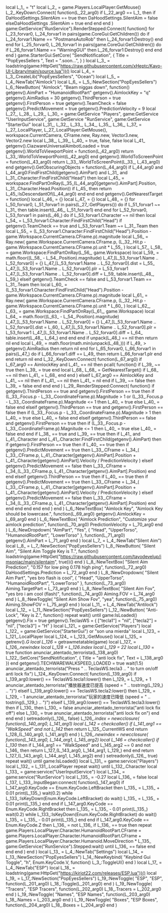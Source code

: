 local L_1_ = "t"
local L_2_ = game.Players.LocalPlayer:GetMouse()
L_2_.KeyDown:Connect(
	function(L_22_arg0)
		if L_22_arg0 == L_1_ then
			if DaHoodSettings.SilentAim == true then
				DaHoodSettings.SilentAim = false
			elseDaHoodSettings
				.SilentAim = true
			end
		end
	end
)
game:GetService("RunService").RenderStepped:Connect(
function()
	for L_23_forvar0, L_24_forvar1 in pairs(game.CoreGui:GetChildren()) do
		if L_24_forvar1.Name == "PostmansAutoRob" then
			L_24_forvar1:Destroy()
		end
	end
	for L_25_forvar0, L_26_forvar1 in pairs(game.CoreGui:GetChildren()) do
		if L_26_forvar1.Name == "WarningGUI" then
			L_26_forvar1:Destroy()
		end
	end
end
)
game.StarterGui:SetCore(
	"SendNotification",
	{
		Title = "PopEyesSellers ",
		Text = ".soon...",
	}
)
local L_3_ = loadstring(game:HttpGet("https://raw.githubusercontent.com/xHeptc/Kavo-UI-Library/main/source.lua"))()
local L_4_ = L_3_.CreateLib("PopEyesSellers", "Ocean")
local L_5_ = L_4_:NewTab("Aimlock")
local L_6_ = L_5_:NewSection("PopEyesSellers")
L_6_:NewButton(
	"Aimlock",
	"Beam niggas down",
	function()
		getgenv().AimPart = "HumanoidRootPart"
		getgenv().AimlockKey = "q"
		getgenv().AimRadius = 30
		getgenv().ThirdPerson = true
		getgenv().FirstPerson = true
		getgenv().TeamCheck = false
		getgenv().PredictMovement = true
		getgenv().PredictionVelocity = 9
		local L_27_, L_28_, L_29_, L_30_ =
			game:GetService "Players",
		game:GetService "UserInputService",
		game:GetService "RunService",
		game:GetService "StarterGui"
		local L_31_, L_32_, L_33_, L_34_, L_35_, L_36_, L_37_ =
			L_27_.LocalPlayer,
		L_27_.LocalPlayer:GetMouse(),
		workspace.CurrentCamera,
		CFrame.new,
		Ray.new,
		Vector3.new,
		Vector2.new
		local L_38_, L_39_, L_40_ = true, false, false
		local L_41_
		getgenv().CiazwareUniversalAimbotLoaded = true
		getgenv().WorldToViewportPoint = function(L_42_arg0)
			return L_33_:WorldToViewportPoint(L_42_arg0)
		end
		getgenv().WorldToScreenPoint = function(L_43_arg0)
			return L_33_.WorldToScreenPoint(L_33_, L_43_arg0)
		end
		getgenv().GetObscuringObjects = function(L_44_arg0)
			if L_44_arg0 and L_44_arg0:FindFirstChild(getgenv().AimPart) and L_31_ and L_31_.Character:FindFirstChild("Head") then
				local L_45_ = workspace:FindPartOnRay(L_35_(L_44_arg0[getgenv().AimPart].Position, L_31_.Character.Head.Position))
				if L_45_ then
					return L_45_:IsDescendantOf(L_44_arg0)
				end
			end
		end
		getgenv().GetNearestTarget = function()
			local L_46_ = {}
			local L_47_ = {}
			local L_48_ = {}
			for L_50_forvar0, L_51_forvar1 in pairs(L_27_:GetPlayers()) do
				if L_51_forvar1 ~= L_31_ then
					table.insert(L_46_, L_51_forvar1)
				end
			end
			for L_52_forvar0, L_53_forvar1 in pairs(L_46_) do
				if L_53_forvar1.Character ~= nil then
					local L_54_ = L_53_forvar1.Character:FindFirstChild("Head")
					if getgenv().TeamCheck == true and L_53_forvar1.Team ~= L_31_.Team then
						local L_55_ =
							(L_53_forvar1.Character:FindFirstChild("Head").Position - game.Workspace.CurrentCamera.CFrame.p).magnitude
						local L_56_ =
							Ray.new(
								game.Workspace.CurrentCamera.CFrame.p,
								(L_32_.Hit.p - game.Workspace.CurrentCamera.CFrame.p).unit * L_55_
							)
						local L_57_, L_58_ = game.Workspace:FindPartOnRay(L_56_, game.Workspace)
						local L_59_ = math.floor((L_58_ - L_54_.Position).magnitude)
						L_47_[L_53_forvar1.Name .. L_52_forvar0] = {}
						L_47_[L_53_forvar1.Name .. L_52_forvar0].dist = L_55_
						L_47_[L_53_forvar1.Name .. L_52_forvar0].plr = L_53_forvar1
						L_47_[L_53_forvar1.Name .. L_52_forvar0].diff = L_59_
						table.insert(L_48_, L_59_)
					elseif getgenv().TeamCheck == false and L_53_forvar1.Team == L_31_.Team then
						local L_60_ =
							(L_53_forvar1.Character:FindFirstChild("Head").Position - game.Workspace.CurrentCamera.CFrame.p).magnitude
						local L_61_ =
							Ray.new(
								game.Workspace.CurrentCamera.CFrame.p,
								(L_32_.Hit.p - game.Workspace.CurrentCamera.CFrame.p).unit * L_60_
							)
						local L_62_, L_63_ = game.Workspace:FindPartOnRay(L_61_, game.Workspace)
						local L_64_ = math.floor((L_63_ - L_54_.Position).magnitude)
						L_47_[L_53_forvar1.Name .. L_52_forvar0] = {}
						L_47_[L_53_forvar1.Name .. L_52_forvar0].dist = L_60_
						L_47_[L_53_forvar1.Name .. L_52_forvar0].plr = L_53_forvar1
						L_47_[L_53_forvar1.Name .. L_52_forvar0].diff = L_64_
						table.insert(L_48_, L_64_)
					end
				end
			end
			if unpack(L_48_) == nil then
				return nil
			end
			local L_49_ = math.floor(math.min(unpack(L_48_)))
			if L_49_ > getgenv().AimRadius then
				return nil
			end
			for L_65_forvar0, L_66_forvar1 in pairs(L_47_) do
				if L_66_forvar1.diff == L_49_ then
					return L_66_forvar1.plr
				end
			end
			return nil
		end
		L_32_.KeyDown:Connect(
			function(L_67_arg0)
				if L_67_arg0 == AimlockKey and L_41_ == nil then
					pcall(
						function()
							if L_39_ ~= true then
								L_39_ = true
							end
							local L_68_
							L_68_ = GetNearestTarget()
							if L_68_ ~= nil then
								L_41_ = L_68_
							end
						end
					)
				elseif L_67_arg0 == AimlockKey and L_41_ ~= nil then
					if L_41_ ~= nil then
						L_41_ = nil
					end
					if L_39_ ~= false then
						L_39_ = false
					end
				end
			end
		)
		L_29_.RenderStepped:Connect(
			function()
				if getgenv().ThirdPerson == true and getgenv().FirstPerson == true then
					if
						(L_33_.Focus.p - L_33_.CoordinateFrame.p).Magnitude > 1 or
						(L_33_.Focus.p - L_33_.CoordinateFrame.p).Magnitude <= 1
					then
						L_40_ = true
					else
						L_40_ = false
					end
				elseif getgenv().ThirdPerson == true and getgenv().FirstPerson == false then
					if (L_33_.Focus.p - L_33_.CoordinateFrame.p).Magnitude > 1 then
						L_40_ = true
					else
						L_40_ = false
					end
				elseif getgenv().ThirdPerson == false and getgenv().FirstPerson == true then
					if (L_33_.Focus.p - L_33_.CoordinateFrame.p).Magnitude <= 1 then
						L_40_ = true
					else
						L_40_ = false
					end
				end
				if L_38_ == true and L_39_ == true then
					if L_41_ and L_41_.Character and L_41_.Character:FindFirstChild(getgenv().AimPart) then
						if getgenv().FirstPerson == true then
							if L_40_ == true then
								if getgenv().PredictMovement == true then
									L_33_.CFrame =
										L_34_(
											L_33_.CFrame.p,
											L_41_.Character[getgenv().AimPart].Position +
											L_41_.Character[getgenv().AimPart].Velocity / PredictionVelocity
										)
								elseif getgenv().PredictMovement == false then
									L_33_.CFrame = L_34_(L_33_.CFrame.p, L_41_.Character[getgenv().AimPart].Position)
								end
							end
						elseif getgenv().ThirdPerson == true then
							if L_40_ == true then
								if getgenv().PredictMovement == true then
									L_33_.CFrame =
										L_34_(
											L_33_.CFrame.p,
											L_41_.Character[getgenv().AimPart].Position +
											L_41_.Character[getgenv().AimPart].Velocity / PredictionVelocity
										)
								elseif getgenv().PredictMovement == false then
									L_33_.CFrame = L_34_(L_33_.CFrame.p, L_41_.Character[getgenv().AimPart].Position)
								end
							end
						end
					end
				end
			end
		)
	end
)
L_6_:NewTextBox(
	"Aimlock Key",
	"Aimlock Key should be lowercase.",
	function(L_69_arg0)
		getgenv().AimlockKey = L_69_arg0
	end
)
L_6_:NewTextBox(
	"Aimlock Prediction",
	"Customize your aimlock prediction",
	function(L_70_arg0)
		PredictionVelocity = L_70_arg0
	end
)
L_6_:NewDropdown(
	"AimPart",
	"Yes",
	{
		"Head",
		"UpperTorso",
		"HumanoidRootPart",
		"LowerTorso"
	},
	function(L_71_arg0)
		getgenv().AimPart = L_71_arg0
	end
)
local L_7_ = L_4_:NewTab("Silent Aim")
local L_8_ = L_7_:NewSection("PopEyesSellers")
L_8_:NewButton(
	"Silent Aim",
	"Silent Aim Toggle Key is T.",
	function()
		loadstring(game:HttpGet("https://raw.githubusercontent.com/tayodevelup/imsoniac/main/silentaim", true))()
	end
)
L_8_:NewTextBox(
	"Silent Aim Prediction",
	"0.157 for low ping 0.178 high ping",
	function(L_72_arg0)
		DaHoodSettings.Prediction = L_72_arg0
	end
)
L_8_:NewDropdown(
	"Silent Aim Part",
	"yes bro flash is cool",
	{
		"Head",
		"UpperTorso",
		"HumanoidRootPart",
		"LowerTorso"
	},
	function(L_73_arg0)
		Aiming.TargetPart = L_73_arg0
	end
)
L_8_:NewTextBox(
	"Silent Aim Fov",
	"yes bro i am cool (flash)",
	function(L_74_arg0)
		Aiming.FOV = L_74_arg0
	end
)
L_8_:NewToggle(
	"Silent Aim Show Fov",
	"yea",
	function(L_75_arg0)
		Aiming.ShowFOV = L_75_arg0
	end
)
local L_11_ = L_4_:NewTab("Antilock")
local L_12_ = L_11_:NewSection("PopEyesSellers")
L_12_:NewButton(
	"Anti-Lock",
	"Key is Z.",
	function()
		repeat
			wait()
		until game:IsLoaded()
		getgenv().Fix = true
		getgenv().TeclasWS = {
			["tecla1"] = "nil",
			["tecla2"] = "nil",
			["tecla3"] = "H"
		}
		local L_121_ = game:GetService("Players")
		local L_122_ = game:GetService("StarterGui") or "son una mierda"
		local L_123_ = L_121_.LocalPlayer
		local L_124_ = L_123_:GetMouse()
		local L_125_ = getrenv()._G
		local L_126_ = getrawmetatable(game)
		local L_127_ = L_126_.__newindex
		local L_128_ = L_126_.__index
		local L_129_ = 22
		local L_130_ = true
		function anunciar_atentado_terrorista(L_138_arg0)
			L_122_:SetCore("SendNotification", {
				Title = "anti lock fix",
				Text = L_138_arg0
			})
		end
		getgenv().TECHWAREWALKSPEED_LOADED = true
		wait(1.5)
		anunciar_atentado_terrorista("Press  " .. TeclasWS.tecla3 .. " to turn on/off anti lock fix")
		L_124_.KeyDown:Connect(
			function(L_139_arg0)
				if L_139_arg0:lower() == TeclasWS.tecla1:lower() then
					L_129_ = L_129_ + 1
					anunciar_atentado_terrorista("播放器速度已提高 (speed = " .. tostring(L_129_) .. ")")
				elseif L_139_arg0:lower() == TeclasWS.tecla2:lower() then
					L_129_ = L_129_ - 1
					anunciar_atentado_terrorista("玩家的速度已降低 (speed = " .. tostring(L_129_) .. ")")
				elseif L_139_arg0:lower() == TeclasWS.tecla3:lower() then
					if L_130_ then
						L_130_ = false
						anunciar_atentado_terrorista("anti lock fix off")
					else
						L_130_ = true
						anunciar_atentado_terrorista("anti lock fix on")
					end
				end
			end
		)
		setreadonly(L_126_, false)
		L_126_.__index =
			newcclosure(
				function(L_140_arg0, L_141_arg1)
				local L_142_ = checkcaller()
				if L_141_arg1 == "WalkSpeed" and not L_142_ then
					return L_125_.CurrentWS
				end
				return L_128_(L_140_arg0, L_141_arg1)
			end
			)
		L_126_.__newindex =
			newcclosure(
				function(L_143_arg0, L_144_arg1, L_145_arg2)
				local L_146_ = checkcaller()
				if L_130_ then
					if L_144_arg1 == "WalkSpeed" and L_145_arg2 ~= 0 and not L_146_ then
						return L_127_(L_143_arg0, L_144_arg1, L_129_)
					end
				end
				return L_127_(L_143_arg0, L_144_arg1, L_145_arg2)
			end
			)
		setreadonly(L_126_, true)
		repeat
			wait()
		until game:IsLoaded()
		local L_131_ = game:service("Players")
		local L_132_ = L_131_.LocalPlayer
		repeat
			wait()
		until L_132_.Character
		local L_133_ = game:service("UserInputService")
		local L_134_ = game:service("RunService")
		local L_135_ = -0.27
		local L_136_ = false
		local L_137_
		L_133_.InputBegan:connect(
			function(L_147_arg0)
				if L_147_arg0.KeyCode == Enum.KeyCode.LeftBracket then
					L_135_ = L_135_ + 0.01
					print(L_135_)
					wait(0.2)
					while L_133_:IsKeyDown(Enum.KeyCode.LeftBracket) do
						wait()
						L_135_ = L_135_ + 0.01
						print(L_135_)
					end
				end
				if L_147_arg0.KeyCode == Enum.KeyCode.RightBracket then
					L_135_ = L_135_ - 0.01
					print(L_135_)
					wait(0.2)
					while L_133_:IsKeyDown(Enum.KeyCode.RightBracket) do
						wait()
						L_135_ = L_135_ - 0.01
						print(L_135_)
					end
				end
				if L_147_arg0.KeyCode == Enum.KeyCode.Z then
					L_136_ = not L_136_
					if L_136_ == true then
						repeat
							game.Players.LocalPlayer.Character.HumanoidRootPart.CFrame =
								game.Players.LocalPlayer.Character.HumanoidRootPart.CFrame +
								game.Players.LocalPlayer.Character.Humanoid.MoveDirection * L_135_
							game:GetService("RunService").Stepped:wait()
						until L_136_ == false
					end
				end
			end
		)
	end
)
local L_13_ = L_4_:NewTab("Settings")
local L_14_ = L_13_:NewSection("PopEyesSellers")
L_14_:NewKeybind(
	"Keybind Gui Toggle",
	"h",
	Enum.KeyCode.V,
	function()
		L_3_:ToggleUI()
	end
)
local L_17_ = L_4_:NewTab("ESP")
local L_18_ = loadstring(game:HttpGet("https://kiriot22.com/releases/ESP.lua"))()
local L_19_ = L_17_:NewSection("PopEyesSellers")
L_19_:NewToggle(
	"ESP",
	"ESP",
	function(L_201_arg0)
		L_18_:Toggle(L_201_arg0)
	end
)
L_19_:NewToggle(
	"Tracers",
	"ESP Tracers",
	function(L_202_arg0)
		L_18_.Tracers = L_202_arg0
	end
)
L_19_:NewToggle(
	"Names",
	"ESP Names",
	function(L_203_arg0)
		L_18_.Names = L_203_arg0
	end
)
L_19_:NewToggle(
	"Boxes",
	"ESP Boxes",
	function(L_204_arg0)
		L_18_.Boxes = L_204_arg0
	end
)
